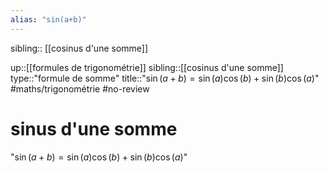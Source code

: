 ```yaml
---
alias: "sin(a+b)"
---
```

sibling:: [[cosinus d'une somme]]

up::[[formules de trigonométrie]]
sibling::[[cosinus d'une somme]]
type::"formule de somme"
title::"$\sin(a+b) = \sin(a)\cos(b) + \sin(b)\cos(a)$"
#maths/trigonométrie #no-review 
# sinus d'une somme
"$\sin(a+b) = \sin(a)\cos(b) + \sin(b)\cos(a)$"